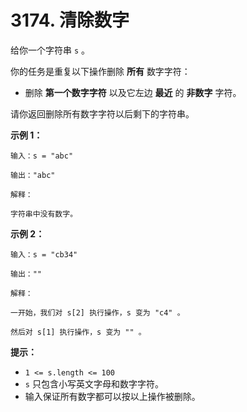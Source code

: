# 3174. 清除数字

给你一个字符串 `s` 。

你的任务是重复以下操作删除 **所有** 数字字符：

- 删除 **第一个数字字符** 以及它左边 **最近** 的 **非数字** 字符。

请你返回删除所有数字字符以后剩下的字符串。

**示例 1：**

```()
输入：s = "abc"

输出："abc"

解释：

字符串中没有数字。
```

**示例 2：**

```()
输入：s = "cb34"

输出：""

解释：

一开始，我们对 s[2] 执行操作，s 变为 "c4" 。

然后对 s[1] 执行操作，s 变为 "" 。
```

**提示：**

- `1 <= s.length <= 100`
- `s` 只包含小写英文字母和数字字符。
- 输入保证所有数字都可以按以上操作被删除。
